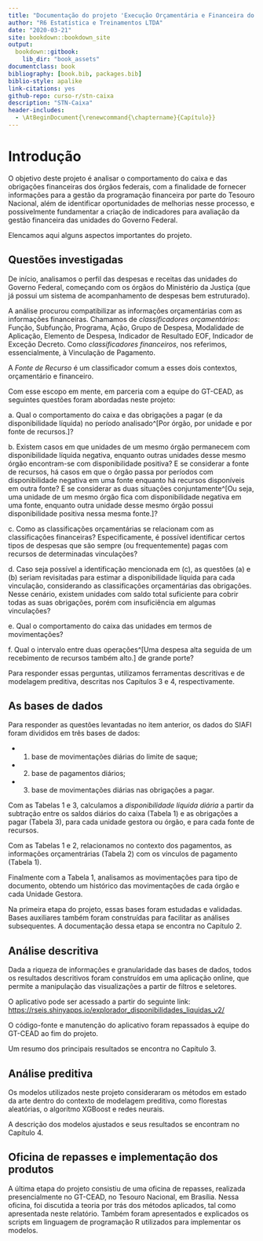 ```yaml
--- 
title: "Documentação do projeto 'Execução Orçamentária e Financeira do Governo Federal' (\"Projeto Caixa\")"
author: "R6 Estatística e Treinamentos LTDA"
date: "2020-03-21"
site: bookdown::bookdown_site
output: 
  bookdown::gitbook:
    lib_dir: "book_assets"
documentclass: book
bibliography: [book.bib, packages.bib]
biblio-style: apalike
link-citations: yes
github-repo: curso-r/stn-caixa
description: "STN-Caixa"
header-includes:
  - \AtBeginDocument{\renewcommand{\chaptername}{Capítulo}}
---
```



# Introdução

O objetivo deste projeto é analisar o comportamento do caixa e das obrigações financeiras dos órgãos federais, com a finalidade de fornecer informações para a gestão da programação financeira por parte do Tesouro Nacional, além de identificar oportunidades de melhorias nesse processo, e possivelmente fundamentar a criação de indicadores para avaliação da gestão financeira das unidades do Governo Federal.

Elencamos aqui alguns aspectos importantes do projeto.

## Questões investigadas

De início, analisamos o perfil das despesas e receitas das unidades do Governo Federal, começando com os órgãos do Ministério da Justiça (que já possui um sistema de acompanhamento de despesas bem estruturado).

A análise procurou compatibilizar as informações orçamentárias com as informações financeiras. Chamamos de _classificadores orçamentários_: Função, Subfunção, Programa, Ação, Grupo de Despesa, Modalidade de Aplicação, Elemento de Despesa, Indicador de Resultado EOF, Indicador de Exceção Decreto. Como _classificadores financeiros_, nos referimos, essencialmente, à Vinculação de Pagamento.

A _Fonte de Recurso_ é um classificador comum a esses dois contextos, orçamentário e financeiro.

Com esse escopo em mente, em parceria com a equipe do GT-CEAD, as seguintes questões foram abordadas neste projeto:

a. Qual o comportamento do caixa e das obrigações a pagar (e da disponibilidade líquida) no período analisado^[Por órgão, por unidade e por fonte de recursos.]? 

b. Existem casos em que unidades de um mesmo órgão permanecem com disponibilidade líquida negativa, enquanto outras unidades desse mesmo órgão encontram-se com disponibilidade positiva? E se considerar a fonte de recursos, há casos em que o órgão passa por períodos com disponibilidade negativa em uma fonte enquanto há recursos disponíveis em outra fonte? E se considerar as duas situações conjuntamente^[Ou seja, uma unidade de um mesmo órgão fica com disponibilidade negativa em uma fonte, enquanto outra unidade desse mesmo órgão possui disponibilidade positiva nessa mesma fonte.]? 

c. Como as classificações orçamentárias se relacionam com as classificações financeiras? Especificamente, é possível identificar certos tipos de despesas que são sempre (ou frequentemente) pagas com recursos de determinadas vinculações? 

d. Caso seja possível a identificação mencionada em (c), as questões (a) e (b) seriam revisitadas para estimar a disponibilidade líquida para cada vinculação, considerando as classificações orçamentárias das obrigações. Nesse cenário, existem unidades com saldo total suficiente para cobrir todas as suas obrigações, porém com insuficiência em algumas vinculações?

e. Qual o comportamento do caixa das unidades em termos de movimentações?

f. Qual o intervalo entre duas operações^[Uma despesa alta seguida de um recebimento de recursos também alto.] de grande porte?

Para responder essas perguntas, utilizamos ferramentas descritivas e de modelagem preditiva, descritas nos Capítulos 3 e 4, respectivamente. 

## As bases de dados

<!-- Algumas ideias, a serem testadas: -->

<!-- * analisar as despesas pagas, pelos classificadores, pelo número da nota de empenho e pelo número do documento de pagamento; e relacionar documento de pagamento x nota de empenho x vinculação de pagamento pelo campo "inscrição" do documento de pagamento. -->

<!-- * analisar as despesas pagas, pelos classificadores, pelo número da nota de empenho e pelo número do documento de pagamento; e tentar compatibilizar com as informações dos pagamentos efetuados, por vinculação de pagamento e número do documento de pegamento. -->

<!-- * Mais simples: parecido com o anterior, a partir da tabela com as despesas pagas detalhadas pelos classificadores orçamentários, empenho e documento de pagamento, buscar a _vinculação de pagamento_ de uma tabela com toda a movimentação do limite de saque detalhada por documento. Assim, quando a movimentação do limite de saque for um pagamento, o documento correspondente, um documento de pagamento, pode ser usado como chave para relacionar as duas tabelas. -->

Para responder as questões levantadas no item anterior, os dados do SIAFI foram divididos em três bases de dados:

- 1. base de movimentações diárias do limite de saque;
- 2. base de pagamentos diários;
- 3. base de movimentações diárias nas obrigações a pagar.

Com as Tabelas 1 e 3, calculamos a _disponibilidade líquida diária_ a partir da subtração entre os saldos diários do caixa (Tabela 1) e as obrigações a pagar (Tabela 3), para cada unidade gestora ou órgão, e para cada fonte de recursos.

Com as Tabelas 1 e 2, relacionamos no contexto dos pagamentos, as informações orçamentrárias (Tabela 2) com os vínculos de pagamento (Tabela 1).

Finalmente com a Tabela 1, analisamos as movimentações para tipo de documento, obtendo um histórico das movimentações de cada órgão e cada Unidade Gestora.

Na primeira etapa do projeto, essas bases foram estudadas e validadas. Bases auxiliares também foram construídas para facilitar as análises subsequentes. A documentação dessa etapa se encontra no Capítulo 2.

## Análise descritiva

Dada a riqueza de informações e granularidade das bases de dados, todos os resultados descritivos foram construídos em uma aplicação online, que permite a manipulação das visualizações a partir de filtros e seletores.

O aplicativo pode ser acessado a partir do seguinte link: https://rseis.shinyapps.io/explorador_disponibilidades_liquidas_v2/

O código-fonte e manutenção do aplicativo foram repassados à equipe do GT-CEAD ao fim do projeto.

Um resumo dos principais resultados se encontra no Capítulo 3.

## Análise preditiva

Os modelos utilizados neste projeto consideraram os métodos em estado da arte dentro do contexto de modelagem preditiva, como florestas aleatórias, o algorítmo XGBoost e redes neurais.

A descrição dos modelos ajustados e seus resultados se encontram no Capítulo 4.

## Oficina de repasses e implementação dos produtos

A última etapa do projeto consistiu de uma oficina de repasses, realizada presencialmente no GT-CEAD, no Tesouro Nacional, em Brasília. Nessa oficina, foi discutida a teoria por trás dos métodos aplicados, tal como apresentada neste relatório. Também foram apresentados e explicados os scripts em linguagem de programação R utilizados para implementar os modelos.


